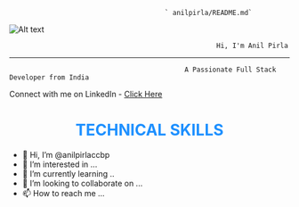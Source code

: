 
                                           ` anilpirla/README.md`

![Alt text](https://raw.githubusercontent.com/PolarBearGG/PolarBearGG/master/web-developer.gif )











                                                        Hi, I'm Anil Pirla




__________________________________________________________________________________________________________________________________________________

                                                A Passionate Full Stack Developer from India
                                                              
Connect with me on LinkedIn - <a href="https://www.linkedin.com/in/anils12/">Click Here</a>

<h1 style="color:DodgerBlue; text-align:center">TECHNICAL SKILLS </h1>






- 👋 Hi, I’m @anilpirlaccbp
- 👀 I’m interested in ...
- 🌱 I’m currently learning ..
- 💞️ I’m looking to collaborate on ...
- 📫 How to reach me ...

<!---
anilpirlaccbp/anilpirlaccbp is a ✨ special ✨ repository because its `README.md` (this file) appears on your GitHub profile.
You can click the Preview link to take a look at your changes.
--->
